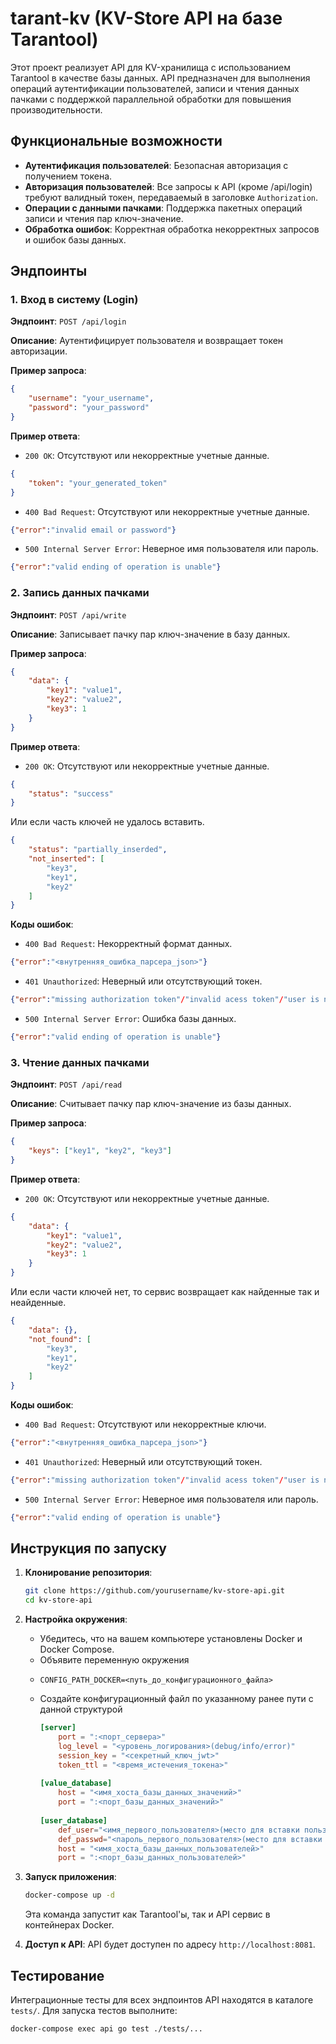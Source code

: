 # tarant-kv (KV-Store API на базе Tarantool)

Этот проект реализует API для KV-хранилища с использованием Tarantool в качестве базы данных. API предназначен для выполнения операций аутентификации пользователей, записи и чтения данных пачками с поддержкой параллельной обработки для повышения производительности.

## Функциональные возможности

- **Аутентификация пользователей**: Безопасная авторизация с получением токена.
- **Авторизация пользователей**: Все запросы к API (кроме /api/login) требуют валидный токен, передаваемый в заголовке `Authorization`.
- **Операции с данными пачками**: Поддержка пакетных операций записи и чтения пар ключ-значение.
- **Обработка ошибок**: Корректная обработка некорректных запросов и ошибок базы данных.

## Эндпоинты

### 1. Вход в систему (Login)

**Эндпоинт**: `POST /api/login`

**Описание**: Аутентифицирует пользователя и возвращает токен авторизации.

**Пример запроса**:

```json
{
    "username": "your_username",
    "password": "your_password"
}
```

**Пример ответа**:
- `200 OK`: Отсутствуют или некорректные учетные данные.
```json
{
    "token": "your_generated_token"
}
```

- `400 Bad Request`: Отсутствуют или некорректные учетные данные.
```json
{"error":"invalid email or password"}
```

- `500 Internal Server Error`: Неверное имя пользователя или пароль.
```json
{"error":"valid ending of operation is unable"}
```

### 2. Запись данных пачками

**Эндпоинт**: `POST /api/write`

**Описание**: Записывает пачку пар ключ-значение в базу данных.

**Пример запроса**:

```json
{
    "data": {
        "key1": "value1",
        "key2": "value2",
        "key3": 1
    }
}
```

**Пример ответа**:

- `200 OK`: Отсутствуют или некорректные учетные данные.
```json
{
    "status": "success"
}
```
Или если часть ключей не удалось вставить.
```json
{
    "status": "partially_inserded",
    "not_inserted": [
        "key3",
        "key1",
        "key2"
    ]
}
```

**Коды ошибок**:
- `400 Bad Request`: Некорректный формат данных.
```json
{"error":"<внутренняя_ошибка_парсера_json>"}
```

- `401 Unauthorized`: Неверный или отсутствующий токен.
```json
{"error":"missing authorization token"/"invalid acess token"/"user is not auntificated"/"invalid email or password"}
```

- `500 Internal Server Error`: Ошибка базы данных.
```json
{"error":"valid ending of operation is unable"}
```

### 3. Чтение данных пачками

**Эндпоинт**: `POST /api/read`

**Описание**: Считывает пачку пар ключ-значение из базы данных.

**Пример запроса**:

```json
{
    "keys": ["key1", "key2", "key3"]
}
```

**Пример ответа**:

- `200 OK`: Отсутствуют или некорректные учетные данные.
```json
{
    "data": {
        "key1": "value1",
        "key2": "value2",
        "key3": 1
    }
}
```
Или если части ключей нет, то сервис возвращает как найденные так и неайденные.
```json
{
    "data": {},
    "not_found": [
        "key3",
        "key1",
        "key2"
    ]
}
```
**Коды ошибок**:
- `400 Bad Request`: Отсутствуют или некорректные ключи.
```json
{"error":"<внутренняя_ошибка_парсера_json>"}
```

- `401 Unauthorized`: Неверный или отсутствующий токен.
```json
{"error":"missing authorization token"/"invalid acess token"/"user is not auntificated"/"invalid email or password"}
```

- `500 Internal Server Error`: Неверное имя пользователя или пароль.
```json
{"error":"valid ending of operation is unable"}
```

## Инструкция по запуску

1. **Клонирование репозитория**:

   ```bash
   git clone https://github.com/yourusername/kv-store-api.git
   cd kv-store-api
   ```

2. **Настройка окружения**:
   - Убедитесь, что на вашем компьютере установлены Docker и Docker Compose.
   - Объявите переменную окружения
   - 
     ```
     CONFIG_PATH_DOCKER=<путь_до_конфигурационного_файла>
     ```
    - Создайте конфигурационный файл по указанному ранее пути с данной структурой
      ```toml
      [server]
          port = ":<порт_сервера>"
          log_level = "<уровень_логирования>(debug/info/error)"
          session_key = "<секретный_ключ_jwt>"
          token_ttl = "<время_истечения_токена>"
    
      [value_database]
          host = "<имя_хоста_базы_данных_значений>"
          port = ":<порт_базы_данных_значений>"
    
      [user_database]
          def_user="<имя_первого_пользователя>(место для вставки пользователя из технического задания)"
          def_passwd="<пароль_первого_пользователя>(место для вставки пароля пользователя из технического задания)"
          host = "<имя_хоста_базы_данных_пользователей>"
          port = ":<порт_базы_данных_пользователей>"
      ```
3. **Запуск приложения**:

   ```bash
   docker-compose up -d
   ```

   Эта команда запустит как Tarantool'ы, так и API сервис в контейнерах Docker.

4. **Доступ к API**:
   API будет доступен по адресу `http://localhost:8081`.

## Тестирование

Интеграционные тесты для всех эндпоинтов API находятся в каталоге `tests/`. Для запуска тестов выполните:

```bash
docker-compose exec api go test ./tests/...
```
